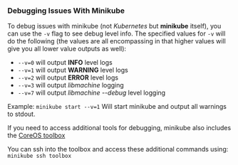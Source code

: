 ### Debugging Issues With Minikube
To debug issues with minikube (not *Kubernetes* but **minikube** itself), you can use the `-v` flag to see debug level info.  The specified values for `-v` will do the following (the values are all encompassing in that higher values will give you all lower value outputs as well):
* `--v=0` will output **INFO** level logs
* `--v=1` will output **WARNING** level logs
* `--v=2` will output **ERROR** level logs
* `--v=3` will output *libmachine* logging
* `--v=7` will output *libmachine --debug* level logging

Example:
`minikube start --v=1` Will start minikube and output all warnings to stdout.

If you need to access additional tools for debugging, minikube also includes the [CoreOS toolbox](https://github.com/coreos/toolbox)


You can ssh into the toolbox and access these additional commands using:
`minikube ssh toolbox`
